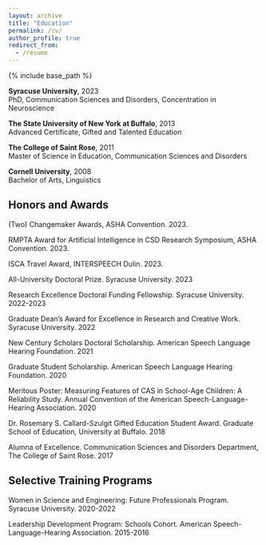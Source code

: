 ```yaml
---
layout: archive
title: "Education"
permalink: /cv/
author_profile: true
redirect_from:
  - /resume
---
```


{% include base_path %}



**Syracuse University**, 2023  
PhD, Communication Sciences and Disorders, Concentration in Neuroscience


**The State University of New York at Buffalo**, 2013  
Advanced Certificate, Gifted and Talented Education


**The College of Saint Rose**, 2011  
Master of Science in Education, Communication Sciences and Disorders


**Cornell University**, 2008  
Bachelor of Arts, Linguistics


## Honors and Awards

(Two) Changemaker Awards, ASHA Convention. 2023.

RMPTA Award for Artificial Intelligence in CSD Research Symposium, ASHA Convention. 2023.

ISCA Travel Award, INTERSPEECH Dulin. 2023.

All-University Doctoral Prize. Syracuse University.	2023

Research Excellence Doctoral Funding Fellowship. Syracuse University. 2022-2023

Graduate Dean’s Award for Excellence in Research and Creative Work. Syracuse University. 2022

New Century Scholars Doctoral Scholarship. American Speech Language Hearing Foundation. 2021

Graduate Student Scholarship. American Speech Language Hearing Foundation. 2020

Meritous Poster: Measuring Features of CAS in School-Age Children: A Reliability Study. Annual Convention of the American Speech-Language-Hearing Association. 2020

Dr. Rosemary S. Callard-Szulgit Gifted Education Student Award. Graduate School of Education, University at Buffalo. 2018

Alumna of Excellence. Communication Sciences and Disorders Department, The College of Saint Rose.	2017


## Selective Training Programs

Women in Science and Engineering: Future Professionals Program. Syracuse University. 2020-2022

Leadership Development Program: Schools Cohort. American Speech-Language-Hearing Association. 2015-2016
